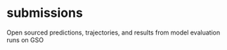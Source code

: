 # submissions
Open sourced predictions, trajectories, and results from model evaluation runs on GSO
